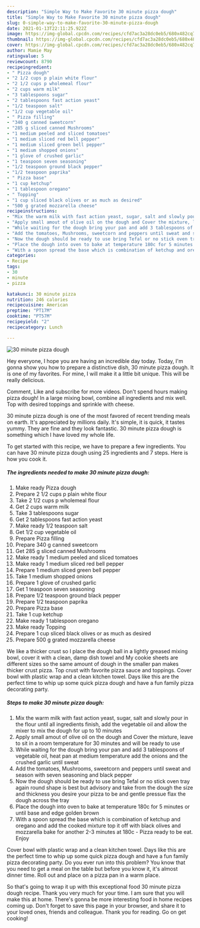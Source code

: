```yaml
---
description: "Simple Way to Make Favorite 30 minute pizza dough"
title: "Simple Way to Make Favorite 30 minute pizza dough"
slug: 0-simple-way-to-make-favorite-30-minute-pizza-dough
date: 2021-01-13T22:11:25.922Z
image: https://img-global.cpcdn.com/recipes/cfd7ac3a28dc0eb5/680x482cq70/30-minute-pizza-dough-recipe-main-photo.jpg
thumbnail: https://img-global.cpcdn.com/recipes/cfd7ac3a28dc0eb5/680x482cq70/30-minute-pizza-dough-recipe-main-photo.jpg
cover: https://img-global.cpcdn.com/recipes/cfd7ac3a28dc0eb5/680x482cq70/30-minute-pizza-dough-recipe-main-photo.jpg
author: Mamie May
ratingvalue: 5
reviewcount: 8790
recipeingredient:
- " Pizza dough"
- "2 1/2 cups p plain white flour"
- "2 1/2 cups p wholemeal flour"
- "2 cups warm milk"
- "3 tablespoons sugar"
- "2 tablespoons fast action yeast"
- "1/2 teaspoon salt"
- "1/2 cup vegetable oil"
- " Pizza filling"
- "340 g canned sweetcorn"
- "285 g sliced canned Mushrooms"
- "1 medium peeled and sliced tomatoes"
- "1 medium sliced red bell pepper"
- "1 medium sliced green bell pepper"
- "1 medium shopped onions"
- "1 glove of crushed garlic"
- "1 teaspoon seven seasoning"
- "1/2 teaspoon ground black pepper"
- "1/2 teaspoon paprika"
- " Pizza base"
- "1 cup ketchup"
- "1 tablespoon oregano"
- " Topping"
- "1 cup sliced black olives or as much as desired"
- "500 g grated mozzarella cheese"
recipeinstructions:
- "Mix the warm milk with fast action yeast, sugar, salt and slowly pour in the flour until all ingredients finish, add the vegetable oil and allow the mixer to mix the dough for up to 10 minutes"
- "Apply small amout of olive oil on the dough and Cover the mixture, leave to sit in a room temperature for 30 minutes and will be ready to use"
- "While waiting for the dough bring your pan and add 3 tablespoons of vegetable oil, heat pan at medium temperature add the onions and the crushed garlic until sweat"
- "Add the tomatoes, Mushrooms, sweetcorn and peppers until sweat and season with seven seasoning and black pepper"
- "Now the dough should be ready to use bring Tefal or no stick oven tray again round shape is best but advisory and take from the dough the size and thickness you desire your pizza to be and gentle pressue flax the dough across the tray"
- "Place the dough into oven to bake at temperature 180c for 5 minutes or until base and edge golden brown"
- "With a spoon spread the base which is combination of ketchup and oregano and add the cooked mixture top it off with black olives and mozzarella bake for another 2-3 minutes at 180c Pizza ready to be eat. Enjoy"
categories:
- Recipe
tags:
- 30
- minute
- pizza

katakunci: 30 minute pizza 
nutrition: 246 calories
recipecuisine: American
preptime: "PT17M"
cooktime: "PT57M"
recipeyield: "2"
recipecategory: Lunch

---
```



![30 minute pizza dough](https://img-global.cpcdn.com/recipes/cfd7ac3a28dc0eb5/680x482cq70/30-minute-pizza-dough-recipe-main-photo.jpg)

Hey everyone, I hope you are having an incredible day today. Today, I'm gonna show you how to prepare a distinctive dish, 30 minute pizza dough. It is one of my favorites. For mine, I will make it a little bit unique. This will be really delicious.

Comment, Like and subscribe for more videos. Don&#39;t spend hours making pizza dough! In a large mixing bowl, combine all ingredients and mix well. Top with desired toppings and sprinkle with cheese.

30 minute pizza dough is one of the most favored of recent trending meals on earth. It's appreciated by millions daily. It's simple, it is quick, it tastes yummy. They are fine and they look fantastic. 30 minute pizza dough is something which I have loved my whole life.


To get started with this recipe, we have to prepare a few ingredients. You can have 30 minute pizza dough using 25 ingredients and 7 steps. Here is how you cook it.

<!--inarticleads1-->

##### The ingredients needed to make 30 minute pizza dough:

1. Make ready  Pizza dough
1. Prepare 2 1/2 cups p plain white flour
1. Take 2 1/2 cups p wholemeal flour
1. Get 2 cups warm milk
1. Take 3 tablespoons sugar
1. Get 2 tablespoons fast action yeast
1. Make ready 1/2 teaspoon salt
1. Get 1/2 cup vegetable oil
1. Prepare  Pizza filling
1. Prepare 340 g canned sweetcorn
1. Get 285 g sliced canned Mushrooms
1. Make ready 1 medium peeled and sliced tomatoes
1. Make ready 1 medium sliced red bell pepper
1. Prepare 1 medium sliced green bell pepper
1. Take 1 medium shopped onions
1. Prepare 1 glove of crushed garlic
1. Get 1 teaspoon seven seasoning
1. Prepare 1/2 teaspoon ground black pepper
1. Prepare 1/2 teaspoon paprika
1. Prepare  Pizza base
1. Take 1 cup ketchup
1. Make ready 1 tablespoon oregano
1. Make ready  Topping
1. Prepare 1 cup sliced black olives or as much as desired
1. Prepare 500 g grated mozzarella cheese


We like a thicker crust so I place the dough ball in a lightly greased mixing bowl, cover it with a clean, damp dish towel and My cookie sheets are different sizes so the same amount of dough in the smaller pan makes thicker crust pizza. Top crust with favorite pizza sauce and toppings. Cover bowl with plastic wrap and a clean kitchen towel. Days like this are the perfect time to whip up some quick pizza dough and have a fun family pizza decorating party. 

<!--inarticleads2-->

##### Steps to make 30 minute pizza dough:

1. Mix the warm milk with fast action yeast, sugar, salt and slowly pour in the flour until all ingredients finish, add the vegetable oil and allow the mixer to mix the dough for up to 10 minutes
1. Apply small amout of olive oil on the dough and Cover the mixture, leave to sit in a room temperature for 30 minutes and will be ready to use
1. While waiting for the dough bring your pan and add 3 tablespoons of vegetable oil, heat pan at medium temperature add the onions and the crushed garlic until sweat
1. Add the tomatoes, Mushrooms, sweetcorn and peppers until sweat and season with seven seasoning and black pepper
1. Now the dough should be ready to use bring Tefal or no stick oven tray again round shape is best but advisory and take from the dough the size and thickness you desire your pizza to be and gentle pressue flax the dough across the tray
1. Place the dough into oven to bake at temperature 180c for 5 minutes or until base and edge golden brown
1. With a spoon spread the base which is combination of ketchup and oregano and add the cooked mixture top it off with black olives and mozzarella bake for another 2-3 minutes at 180c - Pizza ready to be eat. Enjoy


Cover bowl with plastic wrap and a clean kitchen towel. Days like this are the perfect time to whip up some quick pizza dough and have a fun family pizza decorating party. Do you ever run into this problem? You know that you need to get a meal on the table but before you know it, it&#39;s almost dinner time. Roll out and place on a pizza pan in a warm place. 

So that's going to wrap it up with this exceptional food 30 minute pizza dough recipe. Thank you very much for your time. I am sure that you will make this at home. There's gonna be more interesting food in home recipes coming up. Don't forget to save this page in your browser, and share it to your loved ones, friends and colleague. Thank you for reading. Go on get cooking!
